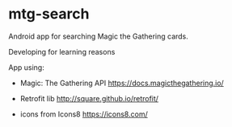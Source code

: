 # mtg-search
Android app for searching Magic the Gathering cards.

Developing for learning reasons

App using:

- Magic: The Gathering API
  https://docs.magicthegathering.io/

- Retrofit lib
  http://square.github.io/retrofit/

- icons from Icons8
  https://icons8.com/
